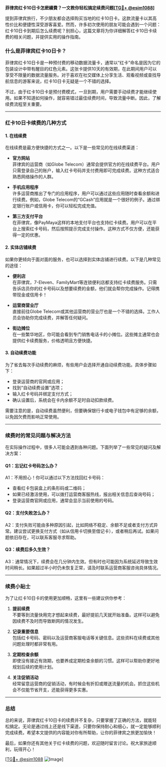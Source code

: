 **菲律宾红卡10日卡怎麽續費？一文教你轻松搞定续费问题[[TG💪+ @esim1088](https://t.me/s/esim1088)]**

提到菲律宾旅行，不少朋友都会选择购买当地的红卡10日卡。这款流量卡以其高性价比和便捷性深受游客喜爱。然而，许多初次使用的朋友可能会遇到一个问题：红卡10日卡到期后怎么续费呢？别担心，这篇文章将为你详细解答红卡10日卡续费的相关问题，并提供实用的操作指南。

### **什么是菲律宾红卡10日卡？**

菲律宾红卡10日卡是一种预付费的移动数据流量卡，通常以“红卡”命名是因为它的包装设计中带有醒目的红色元素。这张卡提供10天的有效期，在此期间用户可以享受不限量的数据流量服务。对于喜欢在社交媒体上分享生活、观看视频或查找导航信息的游客来说，红卡10日卡无疑是一个不错的选择。

不过，由于红卡10日卡是预付费模式，一旦到期，用户需要手动续费才能继续使用。如果不知道如何操作，就容易错过最佳续费时间，导致流量中断。因此，了解续费流程至关重要。

---

### **红卡10日卡续费的几种方式**

#### **1. 在线续费**
在线续费是最方便快捷的方式之一。以下是一些常见的在线续费渠道：

- **官方网站**  
  菲律宾的运营商（如Globe Telecom）通常会提供官方的在线续费平台。用户只需登录自己的账户，输入红卡号码并支付费用即可完成续费。这种方式适合熟悉网络操作的人群。

- **手机应用程序**  
  许多运营商推出了专门的应用程序，用户可以通过这些应用随时查看余额和进行续费。例如，Globe Telecom的“GCash”应用就是一个很好的例子。通过绑定银行账户或信用卡，你可以轻松完成充值。

- **第三方支付平台**  
  在菲律宾，像PayMaya这样的本地支付平台也支持红卡续费。用户可以在平台上搜索红卡号码，然后按照提示完成支付操作。这种方式不仅方便，还能获得一定的优惠。

#### **2. 实体店铺续费**
如果你更倾向于面对面的服务，也可以选择到实体店铺进行续费。以下是几种常见的途径：

- **便利店**  
  在菲律宾，7-Eleven、FamilyMart等连锁便利店都支持红卡续费服务。只需告诉店员你的红卡号码以及想要续费的金额，他们就会帮你完成操作。记得携带现金或信用卡！

- **运营商营业厅**  
  直接前往Globe Telecom或其他运营商的营业厅也是一个不错的选择。工作人员会协助你完成续费，并解答任何疑问。

- **街边摊位**  
  在一些繁华地区，你可能会看到专门销售电话卡的小摊位。这些摊主通常也会提供红卡续费服务，价格透明且方便快捷。

#### **3. 自动续费功能**
为了省去每次手动续费的麻烦，有些用户会选择开通自动续费功能。具体步骤如下：

- 登录运营商的官网或应用；
- 找到“自动续费设置”选项；
- 输入红卡号码并绑定支付方式；
- 确认设置后，系统会在卡内余额不足时自动扣款续费。

需要注意的是，自动续费虽然便利，但要确保银行卡或电子钱包中有足够的余额，以免因欠费而影响正常使用。

---

### **续费时的常见问题与解决方法**

在实际操作过程中，很多人可能会遇到各种问题。下面列举了一些常见的疑问及解决方案：

#### **Q1：忘记红卡号码怎么办？**
A1：不用担心！你可以通过以下方法找回红卡号码：
- 查看红卡包装盒上的条形码或二维码；
- 如果已经激活使用，可以拨打运营商客服热线，报出相关信息后查询号码；
- 登录运营商官网或应用，通常会显示当前使用的号码。

#### **Q2：支付失败怎么办？**
A2：支付失败可能由多种原因引起，比如网络不稳定、余额不足或者支付方式异常。建议尝试更换支付方式（如从信用卡切换至借记卡），或者稍后再试。如果问题依旧存在，可以联系客服寻求帮助。

#### **Q3：续费后多久生效？**
A3：通常情况下，续费会在几分钟内生效。但有时也可能因为系统延迟导致生效时间稍长。如果超过半小时仍未恢复正常，请及时联系运营商客服咨询具体情况。

---

### **续费小贴士**

为了让红卡10日卡的使用更加顺畅，这里有一些建议供你参考：

1. **提前续费**  
   不要等到流量快用完才想起来续费，最好提前几天就开始准备。这样可以避免因续费不及时而导致断网的情况发生。

2. **记录重要信息**  
   包括红卡号码、密码以及运营商客服电话等关键信息。这些资料在续费或其他问题处理时都非常有用。

3. **定期检查余额**  
   即使没有接近有效期，也要养成定期检查余额的习惯。这样可以帮助你更好地规划后续的使用计划。

4. **关注促销活动**  
   经常留意运营商的促销活动，有时候会有折扣或赠送流量的机会。抓住这些机会不仅能节省开支，还能获得更多实惠。

---

### **总结**

总的来说，菲律宾红卡10日卡的续费并不复杂，只要掌握了正确的方法，就能轻松搞定。无论是通过线上还是线下渠道，只要你保持耐心和细心，就一定能够顺利完成续费。希望本文提供的内容能对你有所帮助，让你的菲律宾之旅更加愉快！

最后，如果你还有其他关于红卡续费的问题，欢迎随时留言讨论。祝大家旅途顺利，玩得开心！

[[TG💪+ @esim1088](https://t.me/s/esim1088) ![Image](https://i.postimg.cc/4NQfJmqS/Snipaste-2025-05-13-00-14-12.png)]